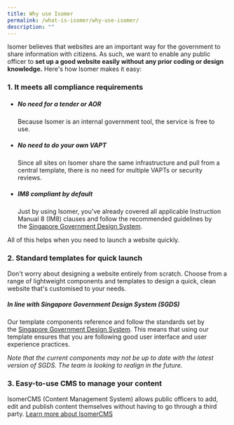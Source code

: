 ```yaml
---
title: Why use Isomer
permalink: /what-is-isomer/why-use-isomer/
description: ""
---
```

Isomer believes that websites are an important way for the government to share information with citizens. As such, we want to enable any public officer to **set up a good website easily without any prior coding or design knowledge.** Here's how Isomer makes it easy:

### 1. It meets all compliance requirements

- ##### No need for a tender or AOR
	Because Isomer is an internal government tool, the service is free to use.

- ##### No need to do your own VAPT
	Since all sites on Isomer share the same infrastructure and pull from a central template, there is no need for multiple VAPTs or security reviews.

- ##### IM8 compliant by default
	Just by using Isomer, you've already covered all applicable Instruction Manual 8 (IM8) clauses and follow the recommended guidelines by the [Singapore Government Design System](https://designsystem.gov.sg/). 

All of this helps when you need to launch a website quickly. 

### 2. Standard templates for quick launch

Don't worry about designing a website entirely from scratch. Choose from a range of lightweight components and templates to design a quick, clean website that's customised to your needs. 

##### In line with Singapore Government Design System (SGDS)

Our template components reference and follow the standards set by the [Singapore Government Design System](https://designsystem.tech.gov.sg/). This means that using our template ensures that you are following good user interface and user experience practices.

_Note that the current components may not be up to date with the latest version of SGDS. The team is looking to realign in the future._ 

### 3. Easy-to-use CMS to manage your content

IsomerCMS (Content Management System) allows public officers to add, edit and publish content themselves without having to go through a third party. 
[Learn more about IsomerCMS](/isomercms)